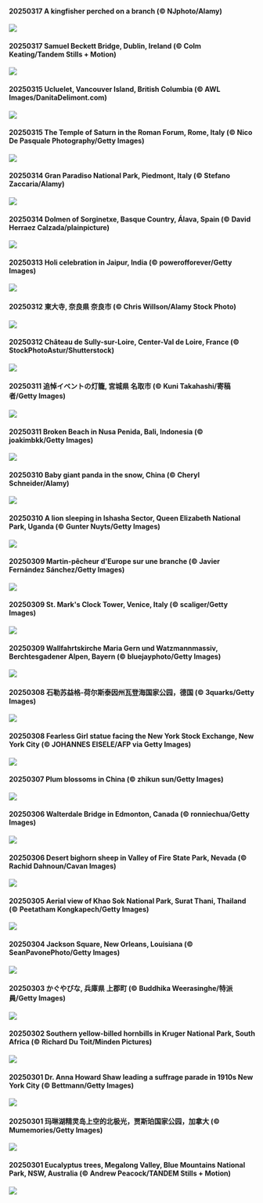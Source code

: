 #### 20250317 A kingfisher perched on a branch (© NJphoto/Alamy)

![](20250317_BigGardenBirdwatch_1920x1080.jpg)

#### 20250317 Samuel Beckett Bridge, Dublin, Ireland (© Colm Keating/Tandem Stills + Motion)

![](20250317_BeckettBridge_1920x1080.jpg)

#### 20250315 Ucluelet, Vancouver Island, British Columbia (© AWL Images/DanitaDelimont.com)

![](20250315_WhaleFestival_1920x1080.jpg)

#### 20250315 The Temple of Saturn in the Roman Forum, Rome, Italy (© Nico De Pasquale Photography/Getty Images)

![](20250315_ForumRomanum_1920x1080.jpg)

#### 20250314 Gran Paradiso National Park, Piedmont, Italy (© Stefano Zaccaria/Alamy)

![](20250314_Piedmont_1920x1080.jpg)

#### 20250314 Dolmen of Sorginetxe, Basque Country, Álava, Spain (© David Herraez Calzada/plainpicture)

![](20250314_BasqueDolmen_1920x1080.jpg)

#### 20250313 Holi celebration in Jaipur, India (© powerofforever/Getty Images)

![](20250313_HoliColors_1920x1080.jpg)

#### 20250312 東大寺, 奈良県 奈良市 (© Chris Willson/Alamy Stock Photo)

![](20250312_Omizutori_1920x1080.jpg)

#### 20250312 Château de Sully-sur-Loire, Center-Val de Loire, France (© StockPhotoAstur/Shutterstock)

![](20250312_ChateauLoire_1920x1080.jpg)

#### 20250311 追悼イベントの灯籠, 宮城県 名取市 (© Kuni Takahashi/寄稿者/Getty Images)

![](20250311_TohokuEarthquake_1920x1080.jpg)

#### 20250311 Broken Beach in Nusa Penida, Bali, Indonesia (© joakimbkk/Getty Images)

![](20250311_NusaPenida_1920x1080.jpg)

#### 20250310 Baby giant panda in the snow, China (© Cheryl Schneider/Alamy)

![](20250310_PandaSnow_1920x1080.jpg)

#### 20250310 A lion sleeping in Ishasha Sector, Queen Elizabeth National Park, Uganda (© Gunter Nuyts/Getty Images)

![](20250310_NappingLion_1920x1080.jpg)

#### 20250309 Martin-pêcheur d'Europe sur une branche (© Javier Fernández Sánchez/Getty Images)

![](20250309_kingfisherFr_1920x1080.jpg)

#### 20250309 St. Mark's Clock Tower, Venice, Italy (© scaliger/Getty Images)

![](20250309_ItalyClock_1920x1080.jpg)

#### 20250309 Wallfahrtskirche Maria Gern und Watzmannmassiv, Berchtesgadener Alpen, Bayern (© bluejayphoto/Getty Images)

![](20250309_BavarianAlpsMariaGern_1920x1080.jpg)

#### 20250308 石勒苏益格-荷尔斯泰因州瓦登海国家公园，德国 (© 3quarks/Getty Images)

![](20250308_WaddenSeaBiosphereReserve_1920x1080.jpg)

#### 20250308 Fearless Girl statue facing the New York Stock Exchange, New York City (© JOHANNES EISELE/AFP via Getty Images)

![](20250308_FearlessWomen_1920x1080.jpg)

#### 20250307 Plum blossoms in China (© zhikun sun/Getty Images)

![](20250307_PlumBlossom_1920x1080.jpg)

#### 20250306 Walterdale Bridge in Edmonton, Canada (© ronniechua/Getty Images)

![](20250306_WalterdaleBridge_1920x1080.jpg)

#### 20250306 Desert bighorn sheep in Valley of Fire State Park, Nevada (© Rachid Dahnoun/Cavan Images)

![](20250306_NevadaBigHorns_1920x1080.jpg)

#### 20250305 Aerial view of Khao Sok National Park, Surat Thani, Thailand (© Peetatham Kongkapech/Getty Images)

![](20250305_SuratThani_1920x1080.jpg)

#### 20250304 Jackson Square, New Orleans, Louisiana (© SeanPavonePhoto/Getty Images)

![](20250304_MardiGrasJackson_1920x1080.jpg)

#### 20250303 かぐやびな, 兵庫県 上郡町 (© Buddhika Weerasinghe/特派員/Getty Images)

![](20250303_Hinamatsuri_1920x1080.jpg)

#### 20250302 Southern yellow-billed hornbills in Kruger National Park, South Africa (© Richard Du Toit/Minden Pictures)

![](20250302_HornbillPair_1920x1080.jpg)

#### 20250301 Dr. Anna Howard Shaw leading a suffrage parade in 1910s New York City (© Bettmann/Getty Images)

![](20250301_SuffragetteCity_1920x1080.jpg)

#### 20250301 玛琳湖精灵岛上空的北极光，贾斯珀国家公园，加拿大 (© Mumemories/Getty Images)

![](20250301_MaligneLakeJasper_1920x1080.jpg)

#### 20250301 Eucalyptus trees, Megalong Valley, Blue Mountains National Park, NSW, Australia (© Andrew Peacock/TANDEM Stills + Motion)

![](20250301_EucalyptusForest_1920x1080.jpg)


